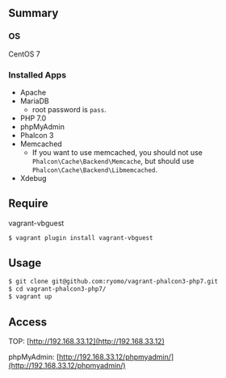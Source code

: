 ## Summary

### OS

CentOS 7

### Installed Apps

* Apache
* MariaDB
    * root password is `pass`.
* PHP 7.0
* phpMyAdmin
* Phalcon 3
* Memcached
    * If you want to use memcached, you should not use `Phalcon\Cache\Backend\Memcache`, but should use `Phalcon\Cache\Backend\Libmemcached`.
* Xdebug


## Require

vagrant-vbguest

```sh
$ vagrant plugin install vagrant-vbguest
```


## Usage

```sh
$ git clone git@github.com:ryomo/vagrant-phalcon3-php7.git
$ cd vagrant-phalcon3-php7/
$ vagrant up
```


## Access

TOP: [http://192.168.33.12](http://192.168.33.12)

phpMyAdmin: [http://192.168.33.12/phpmyadmin/](http://192.168.33.12/phpmyadmin/)
